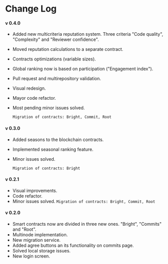 # Change Log

#### v 0.4.0

- Added new multicriteria reputation system. Three criteria "Code quality", "Complexity" and "Reviewer confidence".
- Moved reputation calculations to a separate contract.
- Contracts optimizations (variable sizes).
- Global ranking now is based on participation ("Engagement index").
- Pull request and multirepository validation.
- Visual redesign.
- Mayor code refactor.
- Most pending minor issues solved.

    `Migration of contracts: Bright, Commit, Root`

####  v 0.3.0

- Added seasons to the blockchain contracts.
- Implemented seasonal ranking feature.
- Minor issues solved.

    `Migration of contracts: Bright`

####  v 0.2.1

- Visual improvements.
- Code refactor.
- Minor issues solved.
    `Migration of contracts: Bright, Commit, Root`

####  v 0.2.0

- Smart contracts now are divided in three new ones. "Bright", "Commits" and "Root".
- Multinode implementation.
- New migration service.
- Added agree buttons an its functionality on commits page.
- Solved local storage issues.
- New login screen.